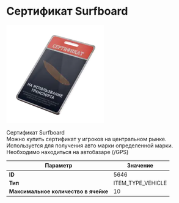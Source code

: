 # Сертификат Surfboard

![Item Image](../img/5646.webp?raw=true)

Сертификат Surfboard<br>Можно купить сертификат у игроков на центральном рынке.<br>Используется для получения авто марки определенной марки.<br>Необходимо находиться на автобазаре (/GPS)


| Параметр | Значение |
|----------|----------|
| **ID** | 5646 |
| **Тип** | ITEM_TYPE_VEHICLE |
| **Максимальное количество в ячейке** | 10 |

